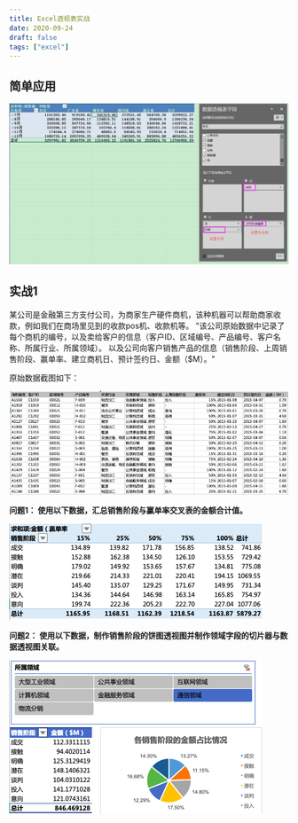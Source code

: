 ```yaml
---
title: Excel透视表实战
date: 2020-09-24
draft: false
tags: ["excel"]
---
```



## 简单应用

![toushibiao](/images/202009/14/toushibiao.png)

## 实战1

某公司是金融第三方支付公司，为商家生产硬件商机，该种机器可以帮助商家收款，例如我们在商场里见到的收款pos机、收款机等。
"该公司原始数据中记录了每个商机的编号，以及卖给客户的信息（客户ID、区域编号、产品编号、客户名称、所属行业、所属领域）。
以及公司向客户销售产品的信息（销售阶段、上周销售阶段、赢单率、建立商机日、预计签约日、金额（$M）。"

原始数据截图如下：

![透视表原始数据](/images/202009/24/透视表原始数据.png)

**问题1： 使用以下数据，汇总销售阶段与赢单率交叉表的金额合计值。**

![汇总销售阶段与赢单率](/images/202009/24/汇总销售阶段与赢单率.png)

**问题2： 使用以下数据，制作销售阶段的饼图透视图并制作领域字段的切片器与数据透视图关联。**

![销售阶段的饼图透视图并制作领域字段的切片器与数据透视图关联](/images/202009/24/销售阶段的饼图透视图并制作领域字段的切片器与数据透视图关联.png)